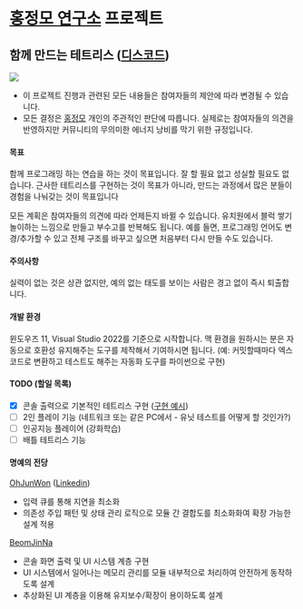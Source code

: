 # [홍정모 연구소](https://honglab.co.kr/) 프로젝트

## 함께 만드는 테트리스 ([디스코드](https://discord.com/channels/1126579018238545990/1324896413838082169))

[![](https://img.youtube.com/vi/7Burx7zTn6E/hqdefault.jpg)](https://www.youtube.com/watch?v=7Burx7zTn6E)

- 이 프로젝트 진행과 관련된 모든 내용들은 참여자들의 제안에 따라 변경될 수 있습니다.
- 모든 결정은 [홍정모](https://www.linkedin.com/in/jeong-mo-hong-63209ab4/) 개인의 주관적인 판단에 따릅니다. 실제로는 참여자들의 의견을 반영하지만 커뮤니티의 무의미한 에너지 낭비를 막기 위한 규정입니다.

#### 목표

함께 프로그래밍 하는 연습을 하는 것이 목표입니다. 
잘 할 필요 없고 성실할 필요도 없습니다. 
근사한 테트리스를 구현하는 것이 목표가 아니라, 만드는 과정에서 많은 분들이 경험을 나눠갖는 것이 목표입니다

모든 계획은 참여자들의 의견에 따라 언제든지 바뀔 수 있습니다. 유치원에서 블럭 쌓기 놀이하는 느낌으로 만들고 부수고를 반복해도 됩니다. 
예를 들면, 프로그래밍 언어도 변경/추가할 수 있고 전체 구조를 바꾸고 싶으면 처음부터 다시 만들 수도 있습니다.

#### 주의사항

실력이 없는 것은 상관 없지만, 예의 없는 태도를 보이는 사람은 경고 없이 즉시 퇴출합니다. 

#### 개발 환경

윈도우즈 11, Visual Studio 2022를 기준으로 시작합니다. 맥 환경을 원하시는 분은 자동으로 호환성 유지해주는 도구를 제작해서 기여하시면 됩니다. (예: 커밋할때마다 엑스코드로 변환하고 테스트도 해주는 자동화 도구를 파이썬으로 구현)

#### TODO (할일 목록)

- [x] 콘솔 출력으로 기본적인 테트리스 구현 ([구현 예시](https://youtu.be/8OK8_tHeCIA?si=bmNfsxGW7P1GqRNJ&t=1782))  
- [ ] 2인 플레이 기능 (네트워크 또는 같은 PC에서 - 유닛 테스트를 어떻게 할 것인가?)
- [ ] 인공지능 플레이어 (강화학습)
- [ ] 배틀 테트리스 기능

#### 명예의 전당

[OhJunWon](https://github.com/ThermodySpring) ([Linkedin](https://www.linkedin.com/in/오준원))
- 입력 큐를 통해 지연을 최소화
- 의존성 주입 패턴 및 상태 관리 로직으로 모듈 간 결합도를 최소화화여 확장 가능한 설계 적용

 [BeomJinNa](https://github.com/BeomJinNa)
- 콘솔 화면 출력 및 UI 시스템 계층 구현
- UI 시스템에서 일어나는 메모리 관리를 모듈 내부적으로 처리하여 안전하게 동작하도록 설계
- 추상화된 UI 계층을 이용해 유지보수/확장이 용이하도록 설계
